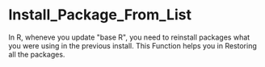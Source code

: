 # Install_Package_From_List
In R, wheneve you update "base R", you need to reinstall packages what you were using in the previous install. This Function helps you in Restoring all the packages.
